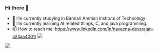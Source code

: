 ### Hi there 👋

- 🔭 I’m currently studying in Bannari Amman Institute of Technology
- 🌱 I’m currently learning AI related things, C, and java programming.
- 📫 How to reach me: https://www.linkedin.com/in/naveena-devarajan-a24aa4201/
<img src="https://github-readme-stats.vercel.app/api?username=Naveenadevarajan&&show_icons=true&title_color=ffffff&icon_color=bb2acf&text_color=daf7dc&bg_color=151515" style="padding:left;"></img>
<img src="https://github-readme-streak-stats.herokuapp.com/?user=Naveenadevarajan&theme=dark"/>
